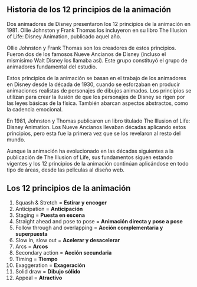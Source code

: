 ## Historia de los 12 principios de la animación
Dos animadores de Disney presentaron los 12 principios de la animación en 1981. Ollie Johnston y Frank Thomas los incluyeron en su libro The Illusion of Life: Disney Animation, publicado aquel año.

Ollie Johnston y Frank Thomas son los creadores de estos principios. Fueron dos de los famosos Nueve Ancianos de Disney (incluso el mismísimo Walt Disney los llamaba así). Este grupo constituyó el grupo de animadores fundamental del estudio.

Estos principios de la animación se basan en el trabajo de los animadores en Disney desde la década de 1930, cuando se esforzaban en producir animaciones realistas de personajes de dibujos animados. Los principios se utilizan para crear la ilusión de que los personajes de Disney se rigen por las leyes básicas de la física. También abarcan aspectos abstractos, como la cadencia emocional.

En 1981, Johnston y Thomas publicaron un libro titulado The Illusion of Life: Disney Animation. Los Nueve Ancianos llevaban décadas aplicando estos principios, pero esta fue la primera vez que se los revelaron al resto del mundo.

Aunque la animación ha evolucionado en las décadas siguientes a la publicación de The Illusion of Life, sus fundamentos siguen estando vigentes y los 12 principios de la animación continúan aplicándose en todo tipo de áreas, desde las películas al diseño web.

## Los 12 principios de la animación
1. Squash & Stretch = **Estirar y encoger**
2. Anticipation = **Anticipación**
3. Staging = **Puesta en escena**
4. Straight ahead and pose to pose = **Animación directa y pose a pose**
5. Follow through and overlapping = **Acción complementaria y superpuesta**
6. Slow in, slow out = **Acelerar y desacelerar**
7. Arcs = **Arcos**
8. Secondary action = **Acción secundaria**
9. Timing = **Tiempo**
10. Exaggeration = **Exageración**
11. Solid draw = **Dibujo sólido**
12. Appeal = **Atractivo**